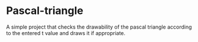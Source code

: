# Pascal-triangle


A simple project that checks the drawability of the pascal triangle 
according to the entered t value and draws it if appropriate.
